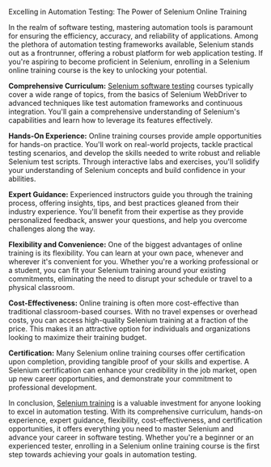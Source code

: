 Excelling in Automation Testing: The Power of Selenium Online Training

In the realm of software testing, mastering automation tools is paramount for ensuring the efficiency, accuracy, and reliability of applications. Among the plethora of automation testing frameworks available, Selenium stands out as a frontrunner, offering a robust platform for web application testing. If you're aspiring to become proficient in Selenium, enrolling in a Selenium online training course is the key to unlocking your potential.

**Comprehensive Curriculum:** <a href="https://www.h2kinfosys.com/courses/selenium-webdriver-junit-training-course/">Selenium software testing</a> courses typically cover a wide range of topics, from the basics of Selenium WebDriver to advanced techniques like test automation frameworks and continuous integration. You'll gain a comprehensive understanding of Selenium's capabilities and learn how to leverage its features effectively.

**Hands-On Experience:** Online training courses provide ample opportunities for hands-on practice. You'll work on real-world projects, tackle practical testing scenarios, and develop the skills needed to write robust and reliable Selenium test scripts. Through interactive labs and exercises, you'll solidify your understanding of Selenium concepts and build confidence in your abilities.

**Expert Guidance:** Experienced instructors guide you through the training process, offering insights, tips, and best practices gleaned from their industry experience. You'll benefit from their expertise as they provide personalized feedback, answer your questions, and help you overcome challenges along the way.

**Flexibility and Convenience:** One of the biggest advantages of online training is its flexibility. You can learn at your own pace, whenever and wherever it's convenient for you. Whether you're a working professional or a student, you can fit your Selenium training around your existing commitments, eliminating the need to disrupt your schedule or travel to a physical classroom.

**Cost-Effectiveness:** Online training is often more cost-effective than traditional classroom-based courses. With no travel expenses or overhead costs, you can access high-quality Selenium training at a fraction of the price. This makes it an attractive option for individuals and organizations looking to maximize their training budget.

**Certification:** Many Selenium online training courses offer certification upon completion, providing tangible proof of your skills and expertise. A Selenium certification can enhance your credibility in the job market, open up new career opportunities, and demonstrate your commitment to professional development.

In conclusion, <a href="https://www.h2kinfosys.com/courses/selenium-webdriver-junit-training-course/">Selenium training</a> is a valuable investment for anyone looking to excel in automation testing. With its comprehensive curriculum, hands-on experience, expert guidance, flexibility, cost-effectiveness, and certification opportunities, it offers everything you need to master Selenium and advance your career in software testing. Whether you're a beginner or an experienced tester, enrolling in a Selenium online training course is the first step towards achieving your goals in automation testing.
